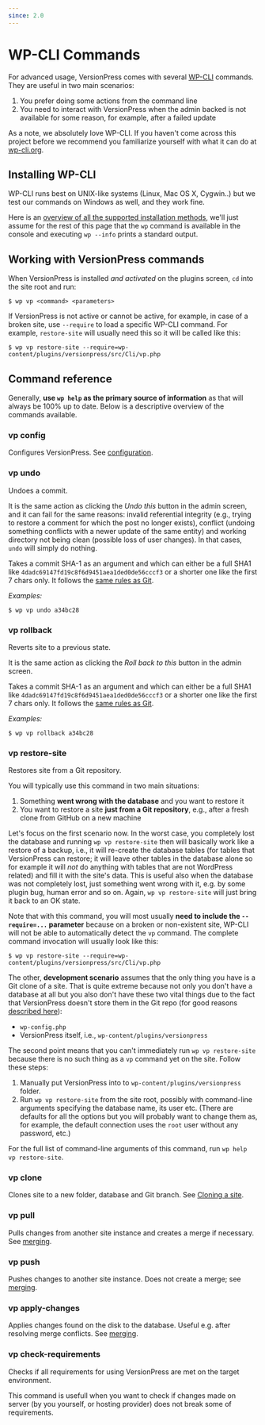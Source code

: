 ```yaml
---
since: 2.0
---
```


# WP-CLI Commands #

For advanced usage, VersionPress comes with several [WP-CLI](http://wp-cli.org/) commands. They are useful in two main scenarios:

 1. You prefer doing some actions from the command line
 2. You need to interact with VersionPress when the admin backed is not available for some reason, for example, after a failed update

As a note, we absolutely love WP-CLI. If you haven't come across this project before we recommend you familiarize yourself with what it can do at [wp-cli.org](http://wp-cli.org/).


## Installing WP-CLI ##

WP-CLI runs best on UNIX-like systems (Linux, Mac OS X, Cygwin..) but we test our commands on Windows as well, and they work fine.

Here is an [overview of all the supported installation methods](https://github.com/wp-cli/wp-cli/wiki/Alternative-Install-Methods), we'll just assume for the rest of this page that the `wp` command is available in the console and executing `wp --info` prints a standard output.


## Working with VersionPress commands ##

When VersionPress is installed *and activated* on the plugins screen, `cd` into the site root and run:

    $ wp vp <command> <parameters>

If VersionPress is not active or cannot be active, for example, in case of a broken site, use `--require` to load a specific WP-CLI command. For example, `restore-site` will usually need this so it will be called like this:

    $ wp vp restore-site --require=wp-content/plugins/versionpress/src/Cli/vp.php


## Command reference ##

Generally, **use `wp help` as the primary source of information** as that will always be 100% up to date. Below is a descriptive overview of the commands available.

### vp config

Configures VersionPress. See [configuration](../getting-started/configuration).


### vp undo

Undoes a commit.

It is the same action as clicking the *Undo this* button in the admin screen, and it can fail for the same reasons: invalid referential integrity (e.g., trying to restore a comment for which the post no longer exists), conflict (undoing something conflicts with a newer update of the same entity) and working directory not being clean (possible loss of user changes). In that cases, `undo` will simply do nothing.

Takes a commit SHA-1 as an argument and which can either be a full SHA1 like `4dadc69147fd19c8f6d9451aea1ded0de56cccf3` or a shorter one like the first 7 chars only. It follows the [same rules as Git](https://git-scm.com/book/en/v2/Git-Tools-Revision-Selection#Short-SHA-1).

*Examples:*

    $ wp vp undo a34bc28 



### vp rollback

Reverts site to a previous state.

It is the same action as clicking the *Roll back to this* button in the admin screen.

Takes a commit SHA-1 as an argument and which can either be a full SHA1 like `4dadc69147fd19c8f6d9451aea1ded0de56cccf3` or a shorter one like the first 7 chars only. It follows the [same rules as Git](https://git-scm.com/book/en/v2/Git-Tools-Revision-Selection#Short-SHA-1).


*Examples:*

    $ wp vp rollback a34bc28 


### vp restore-site

Restores site from a Git repository.

You will typically use this command in two main situations:

 1. Something **went wrong with the database** and you want to restore it
 2. You want to restore a site **just from a Git repository**, e.g., after a fresh clone from GitHub on a new machine

Let's focus on the first scenario now. In the worst case, you completely lost the database and running `wp vp restore-site` then will basically work like a restore of a backup, i.e., it will re-create the database tables (for tables that VersionPress can restore; it will leave other tables in the database alone so for example it will *not* do anything with tables that are not WordPress related) and fill it with the site's data. This is useful also when the database was not completely lost, just something went wrong with it, e.g. by some plugin bug, human error and so on. Again, `wp vp restore-site` will just bring it back to an OK state.

Note that with this command, you will most usually **need to include the `--require=...` parameter** because on a broken or non-existent site, WP-CLI will not be able to automatically detect the `vp` command. The complete command invocation will usually look like this:

    $ wp vp restore-site --require=wp-content/plugins/versionpress/src/Cli/vp.php


The other, **development scenario** assumes that the only thing you have is a Git clone of a site. That is quite extreme because not only you don't have a database at all but you also don't have these two vital things due to the fact that VersionPress doesn't store them in the Git repo (for good reasons [described here](../feature-focus/change-tracking#whats-not-tracked)):

 * `wp-config.php`
 * VersionPress itself, i.e., `wp-content/plugins/versionpress`

The second point means that you can't immediately run `wp vp restore-site` because there is no such thing as a `vp` command yet on the site. Follow these steps:

 1. Manually put VersionPress into to `wp-content/plugins/versionpress` folder.
 2. Run `wp vp restore-site` from the site root, possibly with command-line arguments specifying the database name, its user etc. (There are defaults for all the options but you will probably want to change them as, for example, the default connection uses the `root` user without any password, etc.)

For the full list of command-line arguments of this command, run `wp help vp restore-site`.


### vp clone

Clones site to a new folder, database and Git branch. See [Cloning a site](../sync/cloning).


### vp pull

Pulls changes from another site instance and creates a merge if necessary. See [merging](../sync/merging).


### vp push

Pushes changes to another site instance. Does not create a merge; see [merging](../sync/merging).


### vp apply-changes

Applies changes found on the disk to the database. Useful e.g. after resolving merge conflicts. See [merging](../sync/merging).

### vp check-requirements

Checks if all requirements for using VersionPress are met on the target environment. 

This command is usefull when you want to check if changes made on server (by you yourself, or hosting provider) does not break some of requirements.
